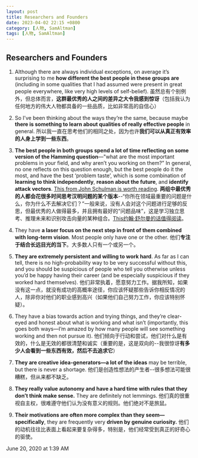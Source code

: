 ```yaml
---
layout: post
title: Researchers and Founders
date: 2023-04-02 22:15 +0800
category: [人物, SamAltman] 
tags: [人物, SamAltman]
---
```


## Researchers and Founders

1. Although there are always individual exceptions, on average it’s surprising to me **how different the best people in these groups are** (including in some qualities that I had assumed were present in great people everywhere, like very high levels of self-belief).
   虽然总有个别例外，但总体而言，**这群最优秀的人之间的差异之大令我感到惊讶**（包括我认为任何地方的伟大人物都具备的一些品质，比如非常高的自信心）

2. So I’ve been thinking about the ways they’re the same, because maybe **there is something to learn about qualities of really effective people** in general.
   所以我一直在思考他们的相同之处，因为也许**我们可以从真正有效率的人身上学到一些东西**。

3. **The best people in both groups spend a lot of time reflecting on some version of the Hamming question**—"what are the most important problems in your field, and why aren’t you working on them?” In general, no one reflects on this question enough, but the best people do it the most, and have the best ‘problem taste’, which is some combination of **learning to think independently**, **reason about the future**, and **identify attack vectors**. [This from John Schulman is worth reading](http://joschu.net/blog/opinionated-guide-ml-research.html).
    **两组中最优秀的人都会花很多时间思考汉明问题的某个版本**--“你所在领域最重要的问题是什么，你为什么不去解决它们？”一般来说，没有人会对这个问题进行足够的反思，但最优秀的人做得最多，并且拥有最好的“问题品味”，这是学习独立思考、推理未来和识别攻击向量的某种组合。[This约翰·舒尔曼的话值得阅读](http://joschu.net/blog/opinionated-guide-ml-research.html)。

4. They have **a laser focus on the next step in front of them combined with long-term vision**. Most people only have one or the other.
他们**专注于结合长远目光的当下**。大多数人只有一个或另一个。

5. **They are extremely persistent and willing to work hard**.
   As far as I can tell, there is no high-probability way to be very successful without this,
   and you should be suspicious of people who tell you otherwise unless you’d be happy having their career (and be especially suspicious if they worked hard themselves).
他们非常执着，愿意努力工作。据我所知，如果没有这一点，就没有成功的高概率途径，你应该怀疑那些告诉你相反情况的人，除非你对他们的职业感到高兴（如果他们自己努力工作，你应该特别怀疑）。

6. They have a bias towards action and trying things, and they’re clear-eyed and honest about what is working and what isn’t (importantly, this goes both ways—I’m amazed by how many people will see something working and then not pursue it).
他们倾向于行动和尝试，他们对什么是有效的，什么是无效的都很清楚和诚实（重要的是，这是双向的--我很惊讶**有多少人会看到一些东西有效，然后不去追求它**）

7. **They are creative idea-generators—a lot of the ideas** may be terrible, but there is never a shortage.
他们是创造性想法的产生者--很多想法可能很糟糕，但从来都不缺乏。

8. **They really value autonomy and have a hard time with rules that they don’t think make sense.** They are definitely not lemmings.
他们真的很重视自主权，很难遵守他们认为没有意义的规则。他们绝对不是旅鼠。

9. **Their motivations are often more complex than they seem—specifically**, they are frequently very **driven by genuine curiosity.**
他们的动机往往比表面上看起来要复杂得多，特别是，他们经常受到真正的好奇心的驱使。

June 20, 2020 at 1:39 AM
